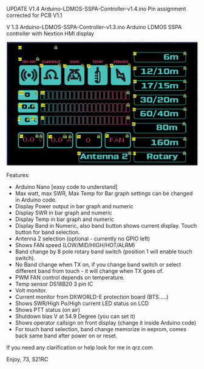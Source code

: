UPDATE V1.4
Arduino-LDMOS-SSPA-Controller-v1.4.ino
Pin assignment corrected for PCB V1.1

V 1.3
Arduino-LDMOS-SSPA-Controller-v1.3.ino
Arduino LDMOS SSPA controller with Nextion HMI display

![Display variables](./nextion%20variables.PNG)

Features:
* Arduino Nano [easy code to understand]
* Max watt, max SWR, Max Temp for Bar graph settings can be changed in Arduino code.
* Display Power output in bar graph and numeric
* Display SWR in bar graph and numeric
* Display Temp in bar graph and numeric
* Display Band in Numeric, also band button shows current display. Touch button for band selection.
* Antenna 2 selection (optional - currently no GPIO left)
* Shows FAN speed (LOW/MID/HIGH/HOT/ALRM)
* Band change by 8 pole rotary band switch (position 1 will enable touch switch).
* No Band change when TX on, if you change band switch or select different band from touch - it will change when TX goes of.
* PWM FAN control depends on temperature.
* Temp sensor DS18B20 3 pin IC
* Volt monitor.
* Current monitor from DXWORLD-E protection board (BTS.....)
* Shows SWR/High Po/High current LED status on LCD
* Shows PTT status (on air)
* Shutdown bias V at 54.9 Degree (you can set it)
* Shows operator callsign on front display (change it inside Arduino code)
* For touch band selection, band change memorize in eeprom, comes back same band after power on or reset.

If you need any clarification or help look for me in qrz.com

Enjoy, 73, S21RC
